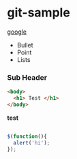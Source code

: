 # git-sample

[google](http://google.com)

* Bullet
* Point
* Lists


### Sub Header

```html
<body>
  <h1> Test </h1>
</body>
```

__test__

```js

$(function(){
  alert('hi');
});

```
